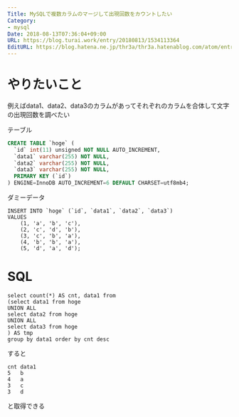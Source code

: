 ```yaml
---
Title: MySQLで複数カラムのマージして出現回数をカウントしたい
Category:
- mysql
Date: 2018-08-13T07:36:04+09:00
URL: https://blog.turai.work/entry/20180813/1534113364
EditURL: https://blog.hatena.ne.jp/thr3a/thr3a.hatenablog.com/atom/entry/10257846132610196859
---
```


# やりたいこと

例えばdata1、data2、data3のカラムがあってそれぞれのカラムを合体して文字の出現回数を調べたい

テーブル

```sql
CREATE TABLE `hoge` (
  `id` int(11) unsigned NOT NULL AUTO_INCREMENT,
  `data1` varchar(255) NOT NULL,
  `data2` varchar(255) NOT NULL,
  `data3` varchar(255) NOT NULL,
  PRIMARY KEY (`id`)
) ENGINE=InnoDB AUTO_INCREMENT=6 DEFAULT CHARSET=utf8mb4;
```

ダミーデータ

```
INSERT INTO `hoge` (`id`, `data1`, `data2`, `data3`)
VALUES
	(1, 'a', 'b', 'c'),
	(2, 'c', 'd', 'b'),
	(3, 'c', 'b', 'a'),
	(4, 'b', 'b', 'a'),
	(5, 'd', 'a', 'd');
```

# SQL

```
select count(*) AS cnt, data1 from 
(select data1 from hoge
UNION ALL
select data2 from hoge
UNION ALL
select data3 from hoge
) AS tmp
group by data1 order by cnt desc
```

すると

```
cnt	data1
5	b
4	a
3	c
3	d
```

と取得できる

